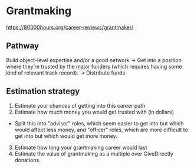 # Grantmaking

<https://80000hours.org/career-reviews/grantmaker/>

## Pathway

Build object-level expertise and/or a good network -> Get into a position where they’re trusted by the major funders (which requires having some kind of relevant track record). -> Distribute funds

## Estimation strategy

1. Estimate your chances of getting into this career path
2. Estimate how much money you would get trusted with (in dollars)

- Split this into "advisor" roles, which seem easier to get into but which would affect less money, and "officer" roles, which are more difficult to get into but which would get more money.

3. Estimate how long your grantmaking career would last
4. Estimate the value of grantmaking as a multiple over GiveDirectly donations.
